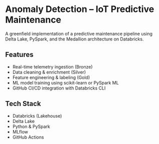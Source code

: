 # Anomaly Detection – IoT Predictive Maintenance

A greenfield implementation of a predictive maintenance pipeline using Delta Lake, PySpark, and the Medallion architecture on Databricks.

## Features

- Real-time telemetry ingestion (Bronze)
- Data cleaning & enrichment (Silver)
- Feature engineering & labeling (Gold)
- ML model training using scikit-learn or PySpark ML
- GitHub CI/CD integration with Databricks CLI

## Tech Stack

- Databricks (Lakehouse)
- Delta Lake
- Python & PySpark
- MLflow
- GitHub Actions
